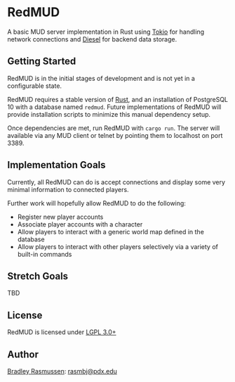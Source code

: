 # RedMUD

A basic MUD server implementation in Rust using [Tokio](https://tokio.rs/) for handling network
connections and [Diesel](https://diesel.rs/) for backend data storage.

## Getting Started

RedMUD is in the initial stages of development and is not yet in a configurable state.

RedMUD requires a stable version of [Rust](https://www.rust-lang.org/en-US/), and an installation
of PostgreSQL 10 with a database named `redmud`. Future implementations of RedMUD will provide
installation scripts to minimize this manual dependency setup.

Once dependencies are met, run RedMUD with `cargo run`. The server will available via any MUD
client or telnet by pointing them to localhost on port 3389.

## Implementation Goals

Currently, all RedMUD can do is accept connections and display some very minimal information to
connected players.

Further work will hopefully allow RedMUD to do the following:

* Register new player accounts
* Associate player accounts with a character
* Allow players to interact with a generic world map defined in the database
* Allow players to interact with other players selectively via a variety of built-in commands

## Stretch Goals

TBD

## License

RedMUD is licensed under [LGPL 3.0+](LICENSE)

## Author

[Bradley Rasmussen](https://github.com/bajr): rasmbj@pdx.edu
